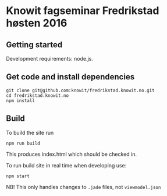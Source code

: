 # Knowit fagseminar Fredrikstad høsten 2016

## Getting started

Development requirements: node.js.

## Get code and install dependencies

    git clone git@github.com:knowit/fredrikstad.knowit.no.git
    cd fredrikstad.knowit.no
    npm install

## Build

To build the site run

    npm run build

This produces index.html which should be checked in.

To run build site in real time when developing use:

    npm start

NB! This only handles changes to `.jade` files, not `viewmodel.json`

